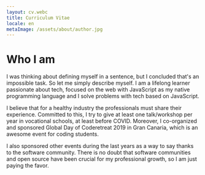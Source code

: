 ```yaml
---
layout: cv.webc
title: Curriculum Vitae
locale: en
metaImage: /assets/about/author.jpg
---
```


# Who I am

I was thinking about defining myself in a sentence, but I concluded that's an impossible task. So let me simply describe myself. I am a  lifelong learner passionate about tech, focused on the web with JavaScript as my native programming language and I solve problems with tech based on JavaScript.

I believe that for a healthy industry the professionals must share their experience. Committed to this, I try to give at least one talk/workshop per year in vocational schools, at least before COVID. Moreover, I co-organized and sponsored Global Day of Coderetreat 2019 in Gran Canaria, which is an awesome event for coding students.

I also sponsored other events during the last years as a way to say thanks to the software community. There is no doubt that software communities and open source have been crucial for my professional growth, so I am just paying the favor.
